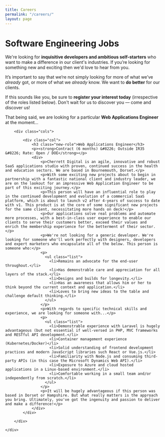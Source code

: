 ```yaml
---
title: Careers
permalink: "/careers/"
layout: page
---
```


<div class="panel compare img-3">
    <div class="col left"></div>
    <div class="col center">
        <div class="skew">
      		<div class="col col-1">
                  <div class="over">
                      <h1>Software Engineering Jobs</h1>
                      <p>We're looking for <strong>inquisitive developers and ambitious self-starters</strong> who want to make a difference in our client's industries. If you’re looking for something new and exciting then we'd love to hear from you.</p>
                      <p>It’s important to say that we’re not simply looking for more of what we’ve <em>already</em> got, or more of what we <em>already</em> know. We want to <strong>do better</strong> for our clients.</p>
                      <p>If this sounds like you, be sure to <strong>register your interest today</strong> (irrespective of the roles listed below). Don't wait for us to discover you &#8212; come and discover us!</p>
                      <p>That being said, we are looking for a particular <strong>Web Applications Engineer</strong> at the moment...</p>
                  </div>
      		</div>
      		<div class="col col-2 collapse"></div>
        </div>
    </div>
    <div class="col right"></div>
</div>

<div class="panel content compact">
    <div class="container">

        <div class="cols">

            <div class="col">
                <h3 class="new-role">Web Applications Engineer</h3>
                <p><strong>Contract (6 months) &#8226; Outside IR35 &#8226; Rate: Open / DOE</strong></p>
                <div>
                    <p>Cherrett Digital is an agile, innovative and robust SaaS applications studio with proven, continued success in the health and education sectors. We are based in Bournemouth, Dorset.</p>
                    <p>With some exciting new projects about to begin in partnership with a fantastic national client and industry leader, we are on the lookout for an impressive Web Application Engineer to be part of this exciting journey.</p>
                    <p>This person will have an influential role to play in the continued development and evolution of a commercial SaaS platform, which is about to launch v2 after 4-years of success to date with v1. This product is at the core of some significant new projects for the same client, necessitating more hands on deck!</p>
                    <p>Our applications solve real problems and automate more processes, with a best-in-class user experience to enable our clients to serve their customers better, exceed their values and enrich the membership experience for the betterment of their sector.</p>
                    <p>We're not looking for a generic developer. We're looking for someone who'll work perfectly with designers, developers and expert marketers who encapsulate all of the below. This person is someone who:</p>
                    <p>
                      <ul class="list">
                        <li>Remains an advocate for the end-user throughout.</li>
                        <li>Has demonstrable care and appreciation for all layers of the stack.</li>
                        <li>Designs and builds for longevity.</li>
                        <li>Has an awareness that allows him or her to think beyond the current context and application.</li>
                        <li>Loves to bring new ideas to the table and challenge default thinking.</li>
                      </ul>
                    </p>
                    <p>With regards to specific technical skills and experience, we are looking for someone with...</p>
                    <p>
                      <ul class="list">
                        <li>Demonstrable experience with Laravel is hugely advantageous (but not essential if well-versed in PHP, MVC frameworks and RESTful API development.</li>
                        <li>Container management experience (Kubernetes/Docker)</li>
                        <li>Solid understanding of frontend development practices and modern JavaScript libraries such React or Vue.js.</li>
                        <li>Familiarity with Node.js and consuming third-party APIs (in this case the Microsoft Dynamics Web API).</li>
                        <li>Exposure to Azure and cloud hosted applications in a Linux-based environment.</li>
                        <li>Comfortable working in a small team and/or independently from scratch.</li>
                      </ul>
                    </p>
                    <p>It will be hugely advantageous if this person was based in Dorset or Hampshire. But what really matters is the approach you bring. Ultimately, you've got the ingenuity and passion to deliver and make a difference!</p>
                </div>
            </div>

        </div>

    </div>
</div>
